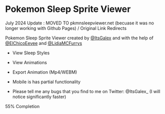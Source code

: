 # Pokemon Sleep Sprite Viewer

July 2024 Update : MOVED TO pkmnsleepviewer.net (becuase it was no longer working with Github Pages) / Original Link Redirects

Pokemon Sleep Sprite Viewer created by [@ItsGalex](https://twitter.com/ItsGalex_) and with the help of [@ElChicoEevee](https://twitter.com/ElChicoEevee) and [@LidiaMCFurrys](https://twitter.com/LidiaMCFurrys)

- View Sleep Styles
- View Animations
- Export Animation (Mp4/WEBM)

- Mobile is has partial functionality
- Please tell me any bugs that you find to me on Twitter: @ItsGalex_ (I will notice significantly faster)

55% Completion 
